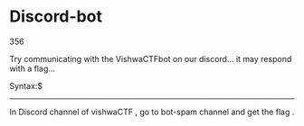 # Discord-bot

356

Try communicating with the VishwaCTFbot on our discord... it may respond with a flag...

Syntax:$

<hr>

In Discord channel of vishwaCTF , go to bot-spam channel and get the flag .